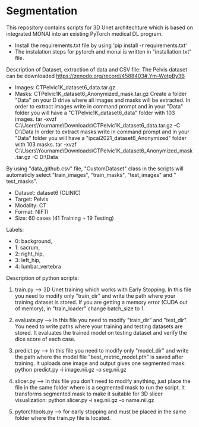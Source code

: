 # Segmentation

This repository contains scripts for 3D Unet architechture which is based on integrated MONAI into an existing PyTorch medical DL program. 

* Install the requirements.txt file by using 'pip install -r requirements.txt'
* The instalation steps for pytorch and monai is written in "installation.txt" file.

Description of Dataset, extraction of data and CSV file:
The Pelvis dataset can be downloaded https://zenodo.org/record/4588403#.Ym-WotpBy3B
* Images: CTPelvic1K_dataset6_data.tar.gz
* Masks: CTPelvic1K_dataset6_Anonymized_mask.tar.gz
Create a folder "Data" on your D drive where all images and masks will be extracted. 
In order to extract images write in command prompt and in your "Data" folder you will have a "CTPelvic1K_dataset6_data" folder with 103 images.
tar -xvzf C:\Users\Yourname\Downloads\CTPelvic1K_dataset6_data.tar.gz -C D:\Data
In order to extract masks write in command prompt and in your "Data" folder you will have a "ipcai2021_dataset6_Anonymized" folder with 103 masks.
tar -xvzf C:\Users\Yourname\Downloads\CTPelvic1K_dataset6_Anonymized_mask.tar.gz -C D:\Data

By using "data_github.csv" file, "CustomDataset" class in the scripts will automaticly select "train_images", "train_masks", "test_images" and "	test_masks".

* Dataset: dataset6 (CLINIC) 
* Target: Pelvis
* Modality: CT
* Format: NIFTI
* Size: 60 cases (41 Training + 19 Testing)

Labels: 
* 0: background, 
* 1: sacrum, 
* 2: right_hip, 
* 3: left_hip, 
* 4: lumbar_vertebra    




Description of python scripts:

1) train.py --> 3D Unet training which works with Early Stopping. In this file you need to modify only "train_dir" and write the path where your training dataset is stored. If you are getting a memory error (CUDA out of memory), in "train_loader" change batch_size to 1.

2) evaluate.py --> In this file you need to modify "train_dir" and "test_dir". You need to write paths where your training and testing datasets are stored. It evaluates the trained model on testing dataset and verify the dice score of each case. 
 
3) predict.py --> In this file you need to modify only "model_dir" and write the path where the model file "best_metric_model.pth" is saved after training. It uploads one image and output gives one segmented mask: 
python predict.py -i image.nii.gz -o seg.nii.gz
     
4) slicer.py -->  In this file you don't need to modify anything, just place the file in the same folder where is a segmented mask to run the script. It transforms segmented mask to make it suitable for 3D slicer visualization: 
python slicer.py -i seg.nii.gz -o name.nii.gz

5) pytorchtools.py --> for early stopping and must be placed in the same folder where the train.py file is located. 
